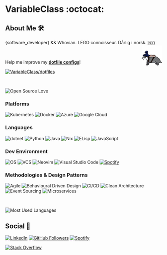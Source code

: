 # VariableClass :octocat:

## About Me :hammer_and_wrench:

{software_developer} && Whovian. LEGO connoisseur. Dårlig i norsk. :norway:
[<img src="https://github.com/VariableClass/VariableClass/blob/master/res/badger.gif?raw=true" width=64 align="right" style="image-rendering: pixelated;" />](https://github.com/VariableClass/2d-platfomer)

<br />

Help me improve my [__dotfile configs__](https://github.com/VariableClass/dotfiles)!

[![VariableClass/dotfiles](https://github-readme-stats.vercel.app/api/pin/?username=VariableClass&repo=dotfiles)](https://github.com/VariableClass/dotfiles)

<br />

![Open Source Love](https://badges.frapsoft.com/os/v1/open-source.png?v=103)

### Platforms

![Kubernetes](https://img.shields.io/badge/kubernetes-blue?style=flat&logo=kubernetes&logoColor=white)
![Docker](https://img.shields.io/badge/docker-blue?style=flat&logo=docker&logoColor=white)
![Azure](https://img.shields.io/badge/azure-navy?style=flat&logo=microsoft%20azure&logoColor=white)
![Google Cloud](https://img.shields.io/badge/google%20cloud-darkred?style=flat&logo=google%20cloud&logoColor=white)

### Languages

![dotnet](https://img.shields.io/badge/c%23-purple?style=flat&logo=.net&logoColor=white)
![Python](https://img.shields.io/badge/python-blue?style=flat&logo=python&logoColor=white)
![Java](https://img.shields.io/badge/java-orange?style=flat&logo=openjdk&logoColor=white)
![Nix](https://img.shields.io/badge/nix-blue?style=flat&logo=nixos&logoColor=white)
![ELisp](https://img.shields.io/badge/elisp-violet?style=flat&logo=gnu%20emacs&logoColor=white)
![JavaScript](https://img.shields.io/badge/javascript-yellow?style=flat&logo=javascript&logoColor=white)

### Dev Environment

![OS](https://img.shields.io/badge/os-*nix-yellow?style=flat&logo=linux&logoColor=white)
![VCS](https://img.shields.io/badge/vcs-git-orange?style=flat&logo=git&logoColor=white)
![Neovim](https://img.shields.io/badge/neovim-brightgreen?style=flat&logo=neovim&logoColor=white)
![Visual Studio Code](https://img.shields.io/badge/vs%20code-blue?style=flat&logo=visual%20studio%20code&logoColor=white)
[![Spotify](https://img.shields.io/badge/spotify-brightgreen?style=flat&logo=spotify&logoColor=white)](https://open.spotify.com/playlist/7yTlirpeYc0BtN0EGWSG9f?si=HPgPPfjOSIGkGragZzuIuw)

### Methodologies & Design Patterns

![Agile](https://img.shields.io/badge/agile-grey?style=for-the-badge)
![Behavioural Driven Design](https://img.shields.io/badge/bdd-grey?style=for-the-badge)
![CI/CD](https://img.shields.io/badge/ci/cd-grey?style=for-the-badge)
![Clean Architecture](https://img.shields.io/badge/clean%20architecture-grey?style=for-the-badge)
![Event Sourcing](https://img.shields.io/badge/event%20sourcing-grey?style=for-the-badge)
![Microservices](https://img.shields.io/badge/microservices-grey?style=for-the-badge)


<br />

![Most Used Languages](https://github-readme-stats.vercel.app/api/top-langs/?username=VariableClass&layout=compact&hide=HLSL)
<br />

## Social :rocket:

[![LinkedIn](https://img.shields.io/badge/LinkedIn-Calle%20Veale-blue?style=social&logo=linkedin)](https://www.linkedin.com/in/calleveale/)
[![GitHub Followers](https://img.shields.io/github/followers/VariableClass?label=Followers&style=social)](https://github.com/VariableClass)
[![Spotify](https://img.shields.io/badge/Spotify-Calle%20Veale-white?style=flat&logo=spotify&color=black)](https://open.spotify.com/user/112124278)

[![Stack Overflow](https://github-readme-stackoverflow.vercel.app/?userID=7744187&layout=compact)](https://stackoverflow.com/users/7744187/)
